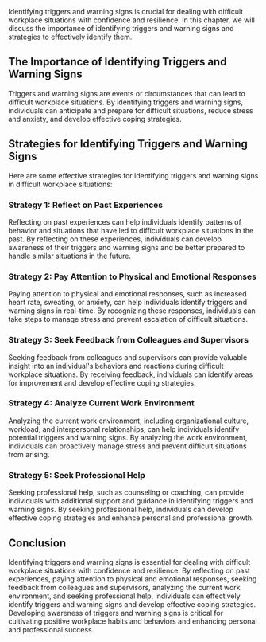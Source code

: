 
Identifying triggers and warning signs is crucial for dealing with difficult workplace situations with confidence and resilience. In this chapter, we will discuss the importance of identifying triggers and warning signs and strategies to effectively identify them.

The Importance of Identifying Triggers and Warning Signs
--------------------------------------------------------

Triggers and warning signs are events or circumstances that can lead to difficult workplace situations. By identifying triggers and warning signs, individuals can anticipate and prepare for difficult situations, reduce stress and anxiety, and develop effective coping strategies.

Strategies for Identifying Triggers and Warning Signs
-----------------------------------------------------

Here are some effective strategies for identifying triggers and warning signs in difficult workplace situations:

### Strategy 1: Reflect on Past Experiences

Reflecting on past experiences can help individuals identify patterns of behavior and situations that have led to difficult workplace situations in the past. By reflecting on these experiences, individuals can develop awareness of their triggers and warning signs and be better prepared to handle similar situations in the future.

### Strategy 2: Pay Attention to Physical and Emotional Responses

Paying attention to physical and emotional responses, such as increased heart rate, sweating, or anxiety, can help individuals identify triggers and warning signs in real-time. By recognizing these responses, individuals can take steps to manage stress and prevent escalation of difficult situations.

### Strategy 3: Seek Feedback from Colleagues and Supervisors

Seeking feedback from colleagues and supervisors can provide valuable insight into an individual's behaviors and reactions during difficult workplace situations. By receiving feedback, individuals can identify areas for improvement and develop effective coping strategies.

### Strategy 4: Analyze Current Work Environment

Analyzing the current work environment, including organizational culture, workload, and interpersonal relationships, can help individuals identify potential triggers and warning signs. By analyzing the work environment, individuals can proactively manage stress and prevent difficult situations from arising.

### Strategy 5: Seek Professional Help

Seeking professional help, such as counseling or coaching, can provide individuals with additional support and guidance in identifying triggers and warning signs. By seeking professional help, individuals can develop effective coping strategies and enhance personal and professional growth.

Conclusion
----------

Identifying triggers and warning signs is essential for dealing with difficult workplace situations with confidence and resilience. By reflecting on past experiences, paying attention to physical and emotional responses, seeking feedback from colleagues and supervisors, analyzing the current work environment, and seeking professional help, individuals can effectively identify triggers and warning signs and develop effective coping strategies. Developing awareness of triggers and warning signs is critical for cultivating positive workplace habits and behaviors and enhancing personal and professional success.
